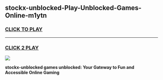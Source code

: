 
## stockx-unblocked-Play-Unblocked-Games-Online-m1ytn
<h3>
<a href="https://premium76.site?title=stockx-unblocked&ref=25A">CLICK TO PLAY</a></h3>
<hr>

<h3>
<a href="https://premium76.site?title=stockx-unblocked&ref=25A">CLICK 2 PLAY</a>
  
</h3>

<a href="https://premium76.site?title=stockx-unblocked&ref=25A"><img src="https://clearcache.store/games.png"></a>


**stockx-unblocked games unblocked: Your Gateway to Fun and Accessible Online Gaming**
